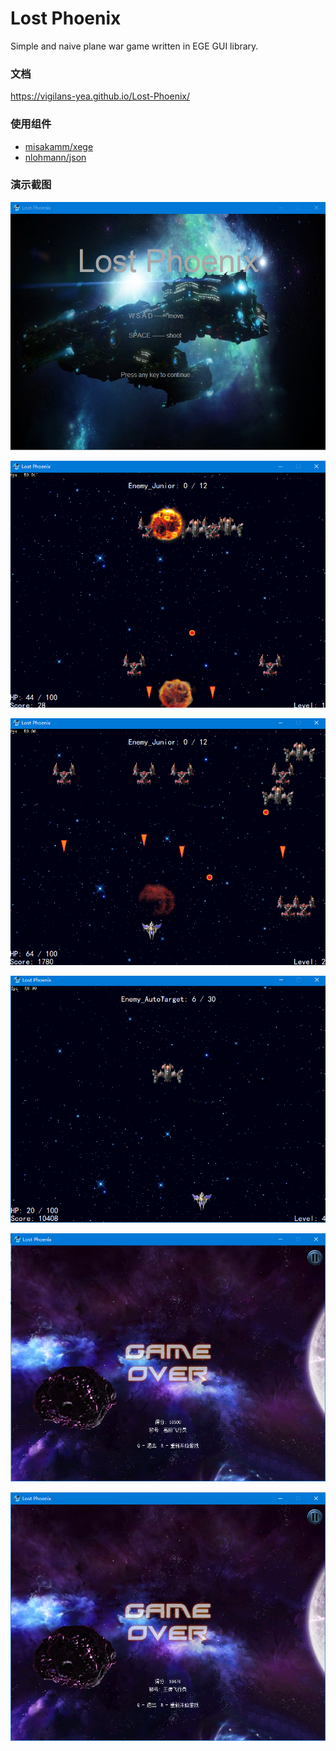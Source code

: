 # Lost Phoenix
Simple and naive plane war game written in EGE GUI library.

### 文档
https://vigilans-yea.github.io/Lost-Phoenix/

### 使用组件
* [misakamm/xege](https://github.com/misakamm/xege)
* [nlohmann/json](https://github.com/nlohmann/json)

### 演示截图

![](demo/menu.png)

![](demo/game1.png)

![](demo/game2.png)

![](demo/game3.png)

![](demo/over1.png)

![](demo/over2.png)